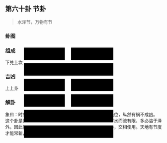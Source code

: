 ## 第六十卦 节卦

> 水泽节，万物有节

### 卦图

<div style="width: 30%;left: 30%;position: absolute;background-color: white;">
      <!-- 第六爻 -->
      <div style="height: 40px;background-color: black;margin-top:10px;">
         <div style="height: 40px;width:20px;background-color: white;left: 46%;position: relative;"></div>
      </div>
      <!-- 第五爻 -->
      <div style="height: 40px;background-color: black;margin-top:10px;">
         <div style="height: 40px;width:20px;background-color: black;left: 46%;position: relative;"></div>
      </div>
      <!-- 第四爻 -->
      <div style="height: 40px;background-color: black;margin-top:10px;">
         <div style="height: 40px;width:20px;background-color: white;left: 46%;position: relative;"></div>
      </div>
      <!-- 第三爻 -->
      <div style="height: 40px;background-color: black;margin-top:10px;">
         <div style="height: 40px;width:20px;background-color: white;left: 46%;position: relative;"></div>
      </div>
      <!-- 第二爻 -->
      <div style="height: 40px;background-color: black;margin-top:10px;">
         <div style="height: 40px;width:20px;background-color: black;left: 46%;position: relative;"></div>
      </div>
      <!-- 第一爻 -->
      <div style="height: 40px;background-color: black;margin-top:10px;">
         <div style="height: 40px;width:20px;background-color: black;left: 46%;position: relative;"></div>
      </div>
   </div>


### 组成

下兑上坎

### 吉凶

上上卦

### 解卦

象曰：时来运转喜气生，登台封神姜太公，到此诸神皆退位，纵然有祸不成凶。
这个卦是异卦（下兑上坎）相叠。兑为泽；坎为水。泽有水而流有限，多必溢于泽外。因此要有节度，故称节。节卦与涣卦相反，互为综卦，交相使用。天地有节度才能常新，国家有节度才能安稳，个人有节度才能完美。